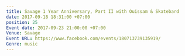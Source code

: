 ```yaml
---
title: Savage 1 Year Anniversary, Part II with Ouissam & Skatebard
date: 2017-09-18 18:31:00 +07:00
position: 25
Event date: 2017-09-23 21:00:00 +07:00
Venue: Savage
Event URL: https://www.facebook.com/events/180713739135919/
Genre: music
---
```


